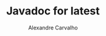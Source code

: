 ---
title: Javadoc for latest
author: Alexandre Carvalho
menu_title: latest
category: javadoc_docs
layout: iframe
iframe_url: /docs/latest/javadoc/overview-summary.html
order: 0
---